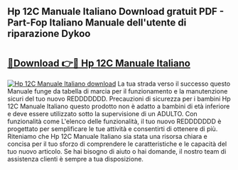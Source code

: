 ## Hp 12C Manuale Italiano Download gratuit PDF - Part-Fop Italiano Manuale dell'utente di riparazione Dykoo

# <h2><a href="http://dffx9th.blite.top/?on=Hp+12C+Manuale+Italiano">🔗Download 👉🔴 Hp 12C Manuale Italiano</a></h2>

[![Hp 12C Manuale Italiano download](https://i.imgur.com/lujVjoI.png)](http://dffx9th.blite.top/?on=Hp+12C+Manuale+Italiano)
La tua strada verso il successo questo Manuale funge da tabella di marcia per il funzionamento e la manutenzione sicuri del tuo nuovo REDDDDDDD. Precauzioni di sicurezza per i bambini Hp 12C Manuale Italiano questo prodotto non è adatto a bambini di età inferiore e deve essere utilizzato sotto la supervisione di un ADULTO. Con funzionalità come L'elenco delle funzionalità, il tuo nuovo REDDDDDDD è progettato per semplificare le tue attività e consentirti di ottenere di più. Riteniamo che Hp 12C Manuale Italiano sia stata una risorsa chiara e concisa per il tuo sforzo di comprendere le caratteristiche e le capacità del tuo nuovo articolo. Se hai bisogno di aiuto o hai domande, il nostro team di assistenza clienti è sempre a tua disposizione.

